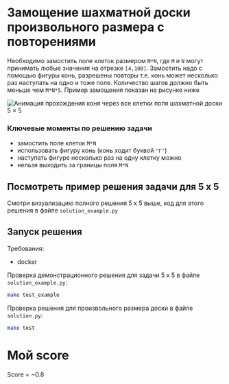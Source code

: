 # Замощение шахматной доски произвольного размера с повторениями
Необходимо замостить поле клеток размером `M*N`, где `M` и `N` могут принимать любые значения на отрезке `[4,100]`. Замостить надо с помощью фигуры конь, разрешены повторы т.е. конь может несколько раз наступать на одно и тоже поле. Количество шагов должно быть меньше чем `M*N*5`. Пример замощения показан на рисунке ниже

![Анимация прохождения коня через все клетки поля шахматной доски 5 × 5](https://upload.wikimedia.org/wikipedia/commons/c/ca/Knights-Tour-Animation.gif)

### Ключевые моменты по решению задачи
- замостить поле клеток `M*N`
- использовать фигуру конь (конь ходит буквой `"Г"`)
- наступать фигуре несколько раз на одну клетку можно
- нельзя выходить за границы поля `M*N`

## Посмотреть пример решения задачи для 5 х 5
 
Смотри визуализацию полного решения 5 х 5 выше, код для этого решения в файле `solution_example.py`
 
 
## Запуск решения
Требования:
- docker
 
Проверка демонстрационного решения для задачи 5 х 5 в файле `solution_example.py`:
```bash
make test_example
```
 
Проверка решения для произвольного размера доски в файле `solution.py`:
```bash
make test
```
 
 # Мой score 

 Score = ~0.8
